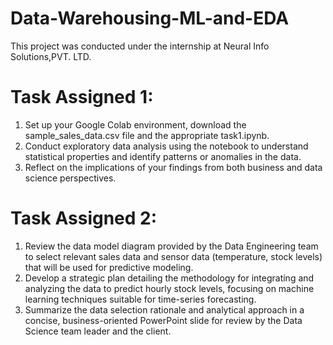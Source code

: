 # Data-Warehousing-ML-and-EDA
This project was conducted under the internship at Neural Info Solutions,PVT. LTD.

# Task Assigned 1:
1. Set up your Google Colab environment, download the sample_sales_data.csv file and the appropriate task1.ipynb.
2. Conduct exploratory data analysis using the notebook to understand statistical properties and identify patterns or anomalies in the data.
3. Reflect on the implications of your findings from both business and data science perspectives.


# Task Assigned 2:
1. Review the data model diagram provided by the Data Engineering team to select relevant sales data and sensor data (temperature, stock levels) that will be used for predictive modeling.
2. Develop a strategic plan detailing the methodology for integrating and analyzing the data to predict hourly stock levels, focusing on machine learning techniques suitable for time-series forecasting.
3. Summarize the data selection rationale and analytical approach in a concise, business-oriented PowerPoint slide for review by the Data Science team leader and the client.
